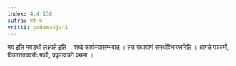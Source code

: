 ```yaml
---
index: 4.4.138
sutra: मये च
vritti: padamanjari
---
```


 मय इति मयडर्थो लक्ष्यते इति । शब्दे कार्यस्यासम्भवात् । तत्र यथायोगं समर्थविभाक्तरिति । आगते पञ्चमी, विकारावयवयोः षष्ठी, प्रकृतवचने प्रथमा ॥